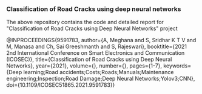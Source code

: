 ### Classification of Road Cracks using deep neural networks

The above repository contains the code and detailed report for "Classification of Road Cracks using Deep Neural Networks" project

@INPROCEEDINGS{9591783,
  author={A, Meghana and S, Sridhar K T V and M, Manasa and Ch, Sai Greeshmanth and S, Rajeswari},
  booktitle={2021 2nd International Conference on Smart Electronics and Communication (ICOSEC)}, 
  title={Classification of Road Cracks using Deep Neural Networks}, 
  year={2021},
  volume={},
  number={},
  pages={1-7},
  keywords={Deep learning;Road accidents;Costs;Roads;Manuals;Maintenance engineering;Inspection;Road Damage;Deep Neural Networks;Yolov3;CNN},
  doi={10.1109/ICOSEC51865.2021.9591783}}
